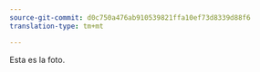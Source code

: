 ```yaml
---
source-git-commit: d0c750a476ab910539821ffa10ef73d8339d88f6
translation-type: tm+mt

---
```

Esta es la foto.

